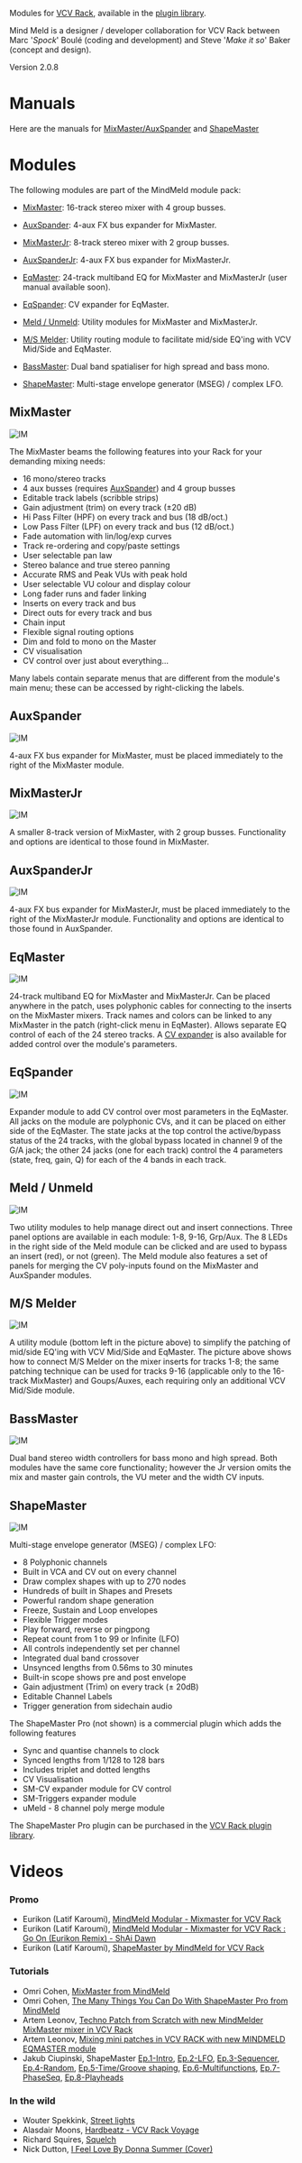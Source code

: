 Modules for [VCV Rack](https://vcvrack.com), available in the [plugin library](https://vcvrack.com/plugins.html).

Mind Meld is a designer / developer collaboration for VCV Rack between Marc '_Spock_' Boulé (coding and development) and Steve '_Make it so_' Baker (concept and design). 

Version 2.0.8

[//]: # (!!!!!UPDATE VERSION NUMBER IN PLUGIN.JSON ALSO!!!!!   140% Zoom for pngs, all size of MixMaster.png, use transparency)

<a id="manuals"></a>
# Manuals

Here are the manuals for [MixMaster/AuxSpander](https://github.com/MarcBoule/MindMeldModular/blob/master/doc/MindMeld-MixMaster-Manual-V1_1_4.pdf) and 
[ShapeMaster](https://github.com/MarcBoule/MindMeldModular/blob/master/doc/MindMeld-ShapeMaster-Manual-V1_0.pdf)

<a id="modules"></a>
# Modules

The following modules are part of the MindMeld module pack:

* [MixMaster](#mixmaster): 16-track stereo mixer with 4 group busses.

* [AuxSpander](#auxspander): 4-aux FX bus expander for MixMaster.

* [MixMasterJr](#mixmasterjr): 8-track stereo mixer with 2 group busses.

* [AuxSpanderJr](#auxspanderjr): 4-aux FX bus expander for MixMasterJr.

* [EqMaster](#eqmaster): 24-track multiband EQ for MixMaster and MixMasterJr (user manual available soon).

* [EqSpander](#eqspander): CV expander for EqMaster.

* [Meld / Unmeld](#meldunmeld): Utility modules for MixMaster and MixMasterJr.

* [M/S Melder](#melder): Utility routing module to facilitate mid/side EQ'ing with VCV Mid/Side and EqMaster.

* [BassMaster](#bassmaster): Dual band spatialiser for high spread and bass mono.

* [ShapeMaster](#shapemaster): Multi-stage envelope generator (MSEG) / complex LFO.


<a id="mixmaster"></a>
## MixMaster

![IM](res/img/MixMaster.png)

The MixMaster beams the following features into your Rack for your demanding mixing needs:

* 16 mono/stereo tracks
* 4 aux busses (requires [AuxSpander](#auxspander)) and 4 group busses
* Editable track labels (scribble strips)
* Gain adjustment (trim) on every track (±20 dB)
* Hi Pass Filter (HPF) on every track and bus (18 dB/oct.)
* Low Pass Filter (LPF) on every track and bus (12 dB/oct.)
* Fade automation with lin/log/exp curves
* Track re-ordering and copy/paste settings
* User selectable pan law
* Stereo balance and true stereo panning
* Accurate RMS and Peak VUs with peak hold
* User selectable VU colour and display colour
* Long fader runs and fader linking
* Inserts on every track and bus
* Direct outs for every track and bus
* Chain input
* Flexible signal routing options
* Dim and fold to mono on the Master
* CV visualisation
* CV control over just about everything...

Many labels contain separate menus that are different from the module's main menu; these can be accessed by right-clicking the labels.


<a id="auxspander"></a>
## AuxSpander

![IM](res/img/Auxspander.png)

4-aux FX bus expander for MixMaster, must be placed immediately to the right of the MixMaster module.


<a id="mixmasterjr"></a>
## MixMasterJr

![IM](res/img/MixMasterJr.png)

A smaller 8-track version of MixMaster, with 2 group busses. Functionality and options are identical to those found in MixMaster.


<a id="auxspanderjr"></a>
## AuxSpanderJr

![IM](res/img/AuxspanderJr.png)

4-aux FX bus expander for MixMasterJr, must be placed immediately to the right of the MixMasterJr module. Functionality and options are identical to those found in AuxSpander.


<a id="eqmaster"></a>
## EqMaster

![IM](res/img/EqMaster.png)

24-track multiband EQ for MixMaster and MixMasterJr. Can be placed anywhere in the patch, uses polyphonic cables for connecting to the inserts on the MixMaster mixers. Track names and colors can be linked to any MixMaster in the patch (right-click menu in EqMaster). Allows separate EQ control of each of the 24 stereo tracks. A [CV expander](#eqspander) is also available for added control over the module's parameters.


<a id="eqspander"></a>
## EqSpander

![IM](res/img/EqSpander.png)

Expander module to add CV control over most parameters in the EqMaster. All jacks on the module are polyphonic CVs, and it can be placed on either side of the EqMaster. The state jacks at the top control the active/bypass status of the 24 tracks, with the global bypass located in channel 9 of the G/A jack; the other 24 jacks (one for each track) control the 4 parameters (state, freq, gain, Q) for each of the 4 bands in each track.


<a id="meldunmeld"></a>
## Meld / Unmeld

![IM](res/img/MeldUnmeld.png)

Two utility modules to help manage direct out and insert connections. Three panel options are available in each module: 1-8, 9-16, Grp/Aux. The 8 LEDs in the right side of the Meld module can be clicked and are used to bypass an insert (red), or not (green). The Meld module also features a set of panels for merging the CV poly-inputs found on the MixMaster and AuxSpander modules.


<a id="melder"></a>
## M/S Melder

![IM](res/img/MSMelder.png)

A utility module (bottom left in the picture above) to simplify the patching of mid/side EQ'ing with VCV Mid/Side and EqMaster. The picture above shows how to connect M/S Melder on the mixer inserts for tracks 1-8; the same patching technique can be used for tracks 9-16 (applicable only to the 16-track MixMaster) and Goups/Auxes, each requiring only an additional VCV Mid/Side module.


<a id="bassmaster"></a>
## BassMaster

![IM](res/img/BassMaster.png)

Dual band stereo width controllers for bass mono and high spread. Both modules have the same core functionality; however the Jr version omits the mix and master gain controls, the VU meter and the width CV inputs.


<a id="shapemaster"></a>
## ShapeMaster

![IM](res/img/ShapeMaster.png)

Multi-stage envelope generator (MSEG) / complex LFO:

* 8 Polyphonic channels
* Built in VCA and CV out on every channel
* Draw complex shapes with up to 270 nodes
* Hundreds of built in Shapes and Presets
* Powerful random shape generation
* Freeze, Sustain and Loop envelopes
* Flexible Trigger modes
* Play forward, reverse or pingpong
* Repeat count from 1 to 99 or Infinite (LFO)
* All controls independently set per channel
* Integrated dual band crossover
* Unsynced lengths from 0.56ms to 30 minutes
* Built-in scope shows pre and post envelope
* Gain adjustment (Trim) on every track (± 20dB)
* Editable Channel Labels
* Trigger generation from sidechain audio

The ShapeMaster Pro (not shown) is a commercial plugin which adds the following features 

* Sync and quantise channels to clock
* Synced lengths from 1/128 to 128 bars
* Includes triplet and dotted lengths
* CV Visualisation
* SM-CV expander module for CV control
* SM-Triggers expander module
* uMeld - 8 channel poly merge module

The ShapeMaster Pro plugin can be purchased in the [VCV Rack plugin library](https://library.vcvrack.com/MindMeld-ShapeMasterPro).


<a id="videos"></a>
# Videos

### Promo
* Eurikon (Latif Karoumi), [MindMeld Modular - Mixmaster for VCV Rack](https://www.youtube.com/watch?v=8g_BwxgEuSw)
* Eurikon (Latif Karoumi), [MindMeld Modular - Mixmaster for VCV Rack : Go On (Eurikon Remix) - ShAi Dawn](https://www.youtube.com/watch?v=U_Wx2Jxx6Yg)
* Eurikon (Latif Karoumi), [ShapeMaster by MindMeld for VCV Rack](https://www.youtube.com/watch?v=O-diK-PWzEs)

### Tutorials
* Omri Cohen, [MixMaster from MindMeld](https://www.youtube.com/watch?v=YcTPaG6N6nI)
* Omri Cohen, [The Many Things You Can Do With ShapeMaster Pro from MindMeld](https://www.youtube.com/watch?v=GL6e4Mqqp2Y)
* Artem Leonov, [Techno Patch from Scratch with new MindMelder MixMaster mixer in VCV Rack](https://www.youtube.com/watch?v=WsjscQvwBVk)
* Artem Leonov, [Mixing mini patches in VCV RACK with new MINDMELD EQMASTER module](https://www.youtube.com/watch?v=wW1UREZQQXU)
* Jakub Ciupinski, ShapeMaster [Ep.1-Intro](https://www.youtube.com/watch?v=dq87VzR-37I), [Ep.2-LFO](https://www.youtube.com/watch?v=rI9GSK90Tio), [Ep.3-Sequencer](https://www.youtube.com/watch?v=X92K5c9NAh4), [Ep.4-Random](https://www.youtube.com/watch?v=x-azB2iyjfY), [Ep.5-Time/Groove shaping](https://www.youtube.com/watch?v=m7XY0v_hSAE), [Ep.6-Multifunctions](https://www.youtube.com/watch?v=1bWlMzLIYAg), [Ep.7-PhaseSeq](https://www.youtube.com/watch?v=Ue7blVMOKL0), [Ep.8-Playheads](https://www.youtube.com/watch?v=zL3qVTyhntM)

### In the wild
* Wouter Spekkink, [Street lights](https://www.youtube.com/watch?v=QpDp3RGGcBg)
* Alasdair Moons, [Hardbeatz - VCV Rack Voyage](https://www.youtube.com/watch?v=N7RGjp2ydIk)
* Richard Squires, [Squelch](https://www.youtube.com/watch?v=Som0uU9kzxw)
* Nick Dutton, [I Feel Love By Donna Summer (Cover)](https://www.youtube.com/watch?v=skfb8ZFm0yA)

